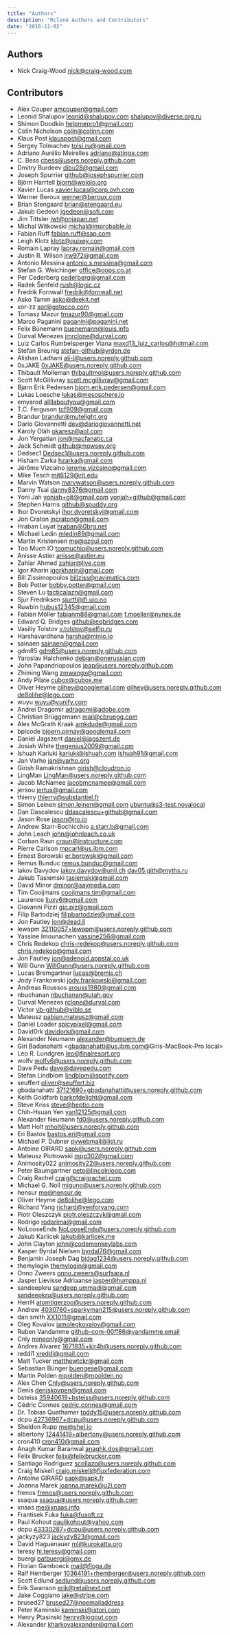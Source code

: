 ```yaml
---
title: "Authors"
description: "Rclone Authors and Contributors"
date: "2016-11-02"
---
```


Authors
-------

  * Nick Craig-Wood <nick@craig-wood.com>

Contributors
------------

  * Alex Couper <amcouper@gmail.com>
  * Leonid Shalupov <leonid@shalupov.com> <shalupov@diverse.org.ru>
  * Shimon Doodkin <helpmepro1@gmail.com>
  * Colin Nicholson <colin@colinn.com>
  * Klaus Post <klauspost@gmail.com>
  * Sergey Tolmachev <tolsi.ru@gmail.com>
  * Adriano Aurélio Meirelles <adriano@atinge.com>
  * C. Bess <cbess@users.noreply.github.com>
  * Dmitry Burdeev <dibu28@gmail.com>
  * Joseph Spurrier <github@josephspurrier.com>
  * Björn Harrtell <bjorn@wololo.org>
  * Xavier Lucas <xavier.lucas@corp.ovh.com>
  * Werner Beroux <werner@beroux.com>
  * Brian Stengaard <brian@stengaard.eu>
  * Jakub Gedeon <jgedeon@sofi.com>
  * Jim Tittsler <jwt@onjapan.net>
  * Michal Witkowski <michal@improbable.io>
  * Fabian Ruff <fabian.ruff@sap.com>
  * Leigh Klotz <klotz@quixey.com>
  * Romain Lapray <lapray.romain@gmail.com>
  * Justin R. Wilson <jrw972@gmail.com>
  * Antonio Messina <antonio.s.messina@gmail.com>
  * Stefan G. Weichinger <office@oops.co.at>
  * Per Cederberg <cederberg@gmail.com>
  * Radek Šenfeld <rush@logic.cz>
  * Fredrik Fornwall <fredrik@fornwall.net>
  * Asko Tamm <asko@deekit.net>
  * xor-zz <xor@gstocco.com>
  * Tomasz Mazur <tmazur90@gmail.com>
  * Marco Paganini <paganini@paganini.net>
  * Felix Bünemann <buenemann@louis.info>
  * Durval Menezes <jmrclone@durval.com>
  * Luiz Carlos Rumbelsperger Viana <maxd13_luiz_carlos@hotmail.com>
  * Stefan Breunig <stefan-github@yrden.de>
  * Alishan Ladhani <ali-l@users.noreply.github.com>
  * 0xJAKE <0xJAKE@users.noreply.github.com>
  * Thibault Molleman <thibaultmol@users.noreply.github.com>
  * Scott McGillivray <scott.mcgillivray@gmail.com>
  * Bjørn Erik Pedersen <bjorn.erik.pedersen@gmail.com>
  * Lukas Loesche <lukas@mesosphere.io>
  * emyarod <allllaboutyou@gmail.com>
  * T.C. Ferguson <tcf909@gmail.com>
  * Brandur <brandur@mutelight.org>
  * Dario Giovannetti <dev@dariogiovannetti.net>
  * Károly Oláh <okaresz@aol.com>
  * Jon Yergatian <jon@macfanatic.ca>
  * Jack Schmidt <github@mowsey.org>
  * Dedsec1 <Dedsec1@users.noreply.github.com>
  * Hisham Zarka <hzarka@gmail.com>
  * Jérôme Vizcaino <jerome.vizcaino@gmail.com>
  * Mike Tesch <mjt6129@rit.edu>
  * Marvin Watson <marvwatson@users.noreply.github.com>
  * Danny Tsai <danny8376@gmail.com>
  * Yoni Jah <yonjah+git@gmail.com> <yonjah+github@gmail.com>
  * Stephen Harris <github@spuddy.org>
  * Ihor Dvoretskyi <ihor.dvoretskyi@gmail.com>
  * Jon Craton <jncraton@gmail.com>
  * Hraban Luyat <hraban@0brg.net>
  * Michael Ledin <mledin89@gmail.com>
  * Martin Kristensen <me@azgul.com>
  * Too Much IO <toomuchio@users.noreply.github.com>
  * Anisse Astier <anisse@astier.eu>
  * Zahiar Ahmed <zahiar@live.com>
  * Igor Kharin <igorkharin@gmail.com>
  * Bill Zissimopoulos <billziss@navimatics.com>
  * Bob Potter <bobby.potter@gmail.com>
  * Steven Lu <tacticalazn@gmail.com>
  * Sjur Fredriksen <sjurtf@ifi.uio.no>
  * Ruwbin <hubus12345@gmail.com>
  * Fabian Möller <fabianm88@gmail.com> <f.moeller@nynex.de>
  * Edward Q. Bridges <github@eqbridges.com>
  * Vasiliy Tolstov <v.tolstov@selfip.ru>
  * Harshavardhana <harsha@minio.io>
  * sainaen <sainaen@gmail.com>
  * gdm85 <gdm85@users.noreply.github.com>
  * Yaroslav Halchenko <debian@onerussian.com>
  * John Papandriopoulos <jpap@users.noreply.github.com>
  * Zhiming Wang <zmwangx@gmail.com>
  * Andy Pilate <cubox@cubox.me>
  * Oliver Heyme <olihey@googlemail.com> <olihey@users.noreply.github.com> <de8olihe@lego.com>
  * wuyu <wuyu@yunify.com>
  * Andrei Dragomir <adragomi@adobe.com>
  * Christian Brüggemann <mail@cbruegg.com>
  * Alex McGrath Kraak <amkdude@gmail.com>
  * bpicode <bjoern.pirnay@googlemail.com>
  * Daniel Jagszent <daniel@jagszent.de>
  * Josiah White <thegenius2009@gmail.com>
  * Ishuah Kariuki <kariuki@ishuah.com> <ishuah91@gmail.com>
  * Jan Varho <jan@varho.org>
  * Girish Ramakrishnan <girish@cloudron.io>
  * LingMan <LingMan@users.noreply.github.com>
  * Jacob McNamee <jacobmcnamee@gmail.com>
  * jersou <jertux@gmail.com>
  * thierry <thierry@substantiel.fr>
  * Simon Leinen <simon.leinen@gmail.com> <ubuntu@s3-test.novalocal>
  * Dan Dascalescu <ddascalescu+github@gmail.com>
  * Jason Rose <jason@jro.io>
  * Andrew Starr-Bochicchio <a.starr.b@gmail.com>
  * John Leach <john@johnleach.co.uk>
  * Corban Raun <craun@instructure.com>
  * Pierre Carlson <mpcarl@us.ibm.com>
  * Ernest Borowski <er.borowski@gmail.com>
  * Remus Bunduc <remus.bunduc@gmail.com>
  * Iakov Davydov <iakov.davydov@unil.ch> <dav05.gith@myths.ru>
  * Jakub Tasiemski <tasiemski@gmail.com>
  * David Minor <dminor@saymedia.com>
  * Tim Cooijmans <cooijmans.tim@gmail.com>
  * Laurence <liuxy6@gmail.com>
  * Giovanni Pizzi <gio.piz@gmail.com>
  * Filip Bartodziej <filipbartodziej@gmail.com>
  * Jon Fautley <jon@dead.li>
  * lewapm <32110057+lewapm@users.noreply.github.com>
  * Yassine Imounachen <yassine256@gmail.com>
  * Chris Redekop <chris-redekop@users.noreply.github.com> <chris.redekop@gmail.com>
  * Jon Fautley <jon@adenoid.appstal.co.uk>
  * Will Gunn <WillGunn@users.noreply.github.com>
  * Lucas Bremgartner <lucas@bremis.ch>
  * Jody Frankowski <jody.frankowski@gmail.com>
  * Andreas Roussos <arouss1980@gmail.com>
  * nbuchanan <nbuchanan@utah.gov>
  * Durval Menezes <rclone@durval.com>
  * Victor <vb-github@viblo.se>
  * Mateusz <pabian.mateusz@gmail.com>
  * Daniel Loader <spicypixel@gmail.com>
  * David0rk <davidork@gmail.com>
  * Alexander Neumann <alexander@bumpern.de>
  * Giri Badanahatti <gbadanahatti@us.ibm.com@Giris-MacBook-Pro.local>
  * Leo R. Lundgren <leo@finalresort.org>
  * wolfv <wolfv6@users.noreply.github.com>
  * Dave Pedu <dave@davepedu.com>
  * Stefan Lindblom <lindblom@spotify.com>
  * seuffert <oliver@seuffert.biz>
  * gbadanahatti <37121690+gbadanahatti@users.noreply.github.com>
  * Keith Goldfarb <barkofdelight@gmail.com>
  * Steve Kriss <steve@heptio.com>
  * Chih-Hsuan Yen <yan12125@gmail.com>
  * Alexander Neumann <fd0@users.noreply.github.com>
  * Matt Holt <mholt@users.noreply.github.com>
  * Eri Bastos <bastos.eri@gmail.com>
  * Michael P. Dubner <pywebmail@list.ru>
  * Antoine GIRARD <sapk@users.noreply.github.com>
  * Mateusz Piotrowski <mpp302@gmail.com>
  * Animosity022 <animosity22@users.noreply.github.com>
  * Peter Baumgartner <pete@lincolnloop.com>
  * Craig Rachel <craig@craigrachel.com>
  * Michael G. Noll <miguno@users.noreply.github.com>
  * hensur <me@hensur.de>
  * Oliver Heyme <de8olihe@lego.com>
  * Richard Yang <richard@yenforyang.com>
  * Piotr Oleszczyk <piotr.oleszczyk@gmail.com>
  * Rodrigo <rodarima@gmail.com>
  * NoLooseEnds <NoLooseEnds@users.noreply.github.com>
  * Jakub Karlicek <jakub@karlicek.me>
  * John Clayton <john@codemonkeylabs.com>
  * Kasper Byrdal Nielsen <byrdal76@gmail.com>
  * Benjamin Joseph Dag <bjdag1234@users.noreply.github.com>
  * themylogin <themylogin@gmail.com>
  * Onno Zweers <onno.zweers@surfsara.nl>
  * Jasper Lievisse Adriaanse <jasper@humppa.nl>
  * sandeepkru <sandeep.ummadi@gmail.com> <sandeepkru@users.noreply.github.com>
  * HerrH <atomtigerzoo@users.noreply.github.com>
  * Andrew <4030760+sparkyman215@users.noreply.github.com>
  * dan smith <XX1011@gmail.com>
  * Oleg Kovalov <iamolegkovalov@gmail.com>
  * Ruben Vandamme <github-com-00ff86@vandamme.email>
  * Cnly <minecnly@gmail.com>
  * Andres Alvarez <1671935+kir4h@users.noreply.github.com>
  * reddi1 <xreddi@gmail.com>
  * Matt Tucker <matthewtckr@gmail.com>
  * Sebastian Bünger <buengese@gmail.com>
  * Martin Polden <mpolden@mpolden.no>
  * Alex Chen <Cnly@users.noreply.github.com>
  * Denis <deniskovpen@gmail.com>
  * bsteiss <35940619+bsteiss@users.noreply.github.com>
  * Cédric Connes <cedric.connes@gmail.com>
  * Dr. Tobias Quathamer <toddy15@users.noreply.github.com>
  * dcpu <42736967+dcpu@users.noreply.github.com>
  * Sheldon Rupp <me@shel.io>
  * albertony <12441419+albertony@users.noreply.github.com>
  * cron410 <cron410@gmail.com>
  * Anagh Kumar Baranwal <anaghk.dos@gmail.com>
  * Felix Brucker <felix@felixbrucker.com>
  * Santiago Rodríguez <scollazo@users.noreply.github.com>
  * Craig Miskell <craig.miskell@fluxfederation.com>
  * Antoine GIRARD <sapk@sapk.fr>
  * Joanna Marek <joanna.marek@u2i.com>
  * frenos <frenos@users.noreply.github.com>
  * ssaqua <ssaqua@users.noreply.github.com>
  * xnaas <me@xnaas.info>
  * Frantisek Fuka <fuka@fuxoft.cz>
  * Paul Kohout <pauljkohout@yahoo.com>
  * dcpu <43330287+dcpu@users.noreply.github.com>
  * jackyzy823 <jackyzy823@gmail.com>
  * David Haguenauer <ml@kurokatta.org>
  * teresy <hi.teresy@gmail.com>
  * buergi <patbuergi@gmx.de>
  * Florian Gamboeck <mail@floga.de>
  * Ralf Hemberger <10364191+rhemberger@users.noreply.github.com>
  * Scott Edlund <sedlund@users.noreply.github.com>
  * Erik Swanson <erik@retailnext.net>
  * Jake Coggiano <jake@stripe.com>
  * brused27 <brused27@noemailaddress>
  * Peter Kaminski <kaminski@istori.com>
  * Henry Ptasinski <henry@logout.com>
  * Alexander <kharkovalexander@gmail.com>
